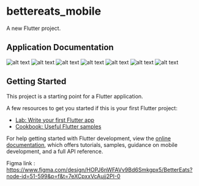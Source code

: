 # bettereats_mobile
A new Flutter project.

## Application Documentation
![alt text](https://github.com/myuda21/bettereats_mobile/blob/main/assets/documentation/Screenshot%202025-03-16%20205356.png?raw=true)
![alt text](https://github.com/myuda21/bettereats_mobile/blob/main/assets/documentation/Screenshot%202025-03-16%20205525.png?raw=true)
![alt text](https://github.com/myuda21/bettereats_mobile/blob/main/assets/documentation/Screenshot%202025-03-16%20205556.png?raw=true)
![alt text](https://github.com/myuda21/bettereats_mobile/blob/main/assets/documentation/Screenshot%202025-03-16%20205614.png?raw=true)
![alt text](https://github.com/myuda21/bettereats_mobile/blob/main/assets/documentation/Screenshot%202025-03-16%20205807.png?raw=true)
![alt text](https://github.com/myuda21/bettereats_mobile/blob/main/assets/documentation/Screenshot%202025-03-16%20210018.png?raw=true)
![alt text](https://github.com/myuda21/bettereats_mobile/blob/main/assets/documentation/Screenshot%202025-03-16%20210109.png?raw=true)

## Getting Started

This project is a starting point for a Flutter application.

A few resources to get you started if this is your first Flutter project:

- [Lab: Write your first Flutter app](https://docs.flutter.dev/get-started/codelab)
- [Cookbook: Useful Flutter samples](https://docs.flutter.dev/cookbook)

For help getting started with Flutter development, view the
[online documentation](https://docs.flutter.dev/), which offers tutorials,
samples, guidance on mobile development, and a full API reference.

Figma link : https://www.figma.com/design/HOPJ6nWFAVv9Bd6Smkgpx5/BetterEats?node-id=51-599&p=f&t=7eXCpxxVcAujj2PI-0
